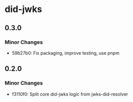 # did-jwks

## 0.3.0

### Minor Changes

- 59b27b0: Fix packaging, improve testing, use pnpm

## 0.2.0

### Minor Changes

- f3110f0: Split core did-jwks logic from jwks-did-resolver

